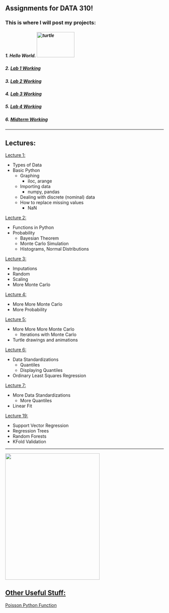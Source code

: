 ## Assignments for DATA 310!
### This is where I will post my projects:

##### 1. Hello World. <img src="https://user-images.githubusercontent.com/67921324/107276197-aa160680-6a20-11eb-8ffe-8132b19cee3e.png" alt="turtle" width="120" height="80">

##### 2. [Lab 1 Working](https://colab.research.google.com/github/skrofman/Applied-Machine-Learning/blob/master/Lab1_working.ipynb)

##### 3. [Lab 2 Working](https://github.com/skrofman/Applied-Machine-Learning/blob/master/Lab2_working.ipynb)

##### 4. [Lab 3 Working](https://github.com/skrofman/Applied-Machine-Learning/blob/master/Lab3_working.ipynb)

##### 5. [Lab 4 Working](https://github.com/skrofman/Applied-Machine-Learning/blob/master/lab4_working.ipynb)

##### 6. [Midterm Working](https://github.com/skrofman/Applied-Machine-Learning/blob/master/midterm_working.ipynb)

***

## Lectures:
[Lecture 1:](https://github.com/skrofman/Applied-Machine-Learning/blob/master/DATA_310_Lecture_1.ipynb)
   * Types of Data
   * Basic Python
      * Graphing
        * iloc, arange
      * Importing data
        * numpy, pandas
      * Dealing with discrete (nominal) data
      * How to replace missing values
         *  NaN

[Lecture 2:](https://github.com/skrofman/Applied-Machine-Learning/blob/master/DATA_310_Lecture_2.ipynb)
  * Functions in Python
  * Probability
    * Bayesian Theorem
    * Monte Carlo Simulation
    * Histograms, Normal Distributions

[Lecture 3:](https://github.com/skrofman/Applied-Machine-Learning/blob/master/DATA_310__Lecture_3.ipynb)
  * Imputations
  * Random
  * Scaling
  * More Monte Carlo


[Lecture 4:](https://github.com/skrofman/Applied-Machine-Learning/blob/master/DATA_310_Lecture_4.ipynb)
  * More More Monte Carlo
  * More Probability


[Lecture 5:](https://github.com/skrofman/Applied-Machine-Learning/blob/master/DATA_310_Lecture_5.ipynb)
  * More More More Monte Carlo
    * Iterations with Monte Carlo
  * Turtle drawings and animations
  
[Lecture 6:](https://github.com/skrofman/Applied-Machine-Learning/blob/master/DATA_310_Lecture_6_Spring_2021.ipynb)
  * Data Standardizations
    * Quantiles
    * Displaying Quantiles
  * Ordinary Least Squares Regression
  
[Lecture 7:](https://github.com/skrofman/Applied-Machine-Learning/blob/master/DATA_310_Lecture_7_Spring_2021.ipynb)
  * More Data Standardizations
    * More Quantiles
  * Linear Fit

[Lecture 19:](https://github.com/skrofman/Applied-Machine-Learning/blob/master/DATA_310_Lecture_19_Spring_2021.ipynb)
  * Support Vector Regression
  * Regression Trees
  * Random Forests
  * KFold Validation


***

<a href="https://drive.google.com/uc?export=view&id=1BdkPd5TPel2dvpmKRVGs9qYYfgkMvgha">
  <img src="https://drive.google.com/uc?export=view&id=1BdkPd5TPel2dvpmKRVGs9qYYfgkMvgha" width="300" height="400">
  
  ## Other Useful Stuff:
  [Poisson Python Function](https://github.com/skrofman/Applied-Machine-Learning/blob/master/Poisson.ipynb)
